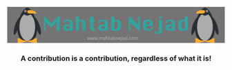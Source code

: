 ![Mahtab Nejad](https://raw.githubusercontent.com/mahtabnejad90/mahtabnejad90/main/images/footer.jpg)
<h3 align="center">A contribution is a contribution, regardless of what it is!</h2>

<!--
**mahtabnejad90/mahtabnejad90** is a ✨ _special_ ✨ repository because its `README.md` (this file) appears on your GitHub profile.

Here are some ideas to get you started:

- 🔭 I’m currently working on ...
- 🌱 I’m currently learning ...
- 👯 I’m looking to collaborate on ...
- 🤔 I’m looking for help with ...
- 💬 Ask me about ...
- 📫 How to reach me: ...
- 😄 Pronouns: ...
- ⚡ Fun fact: ...
-->
